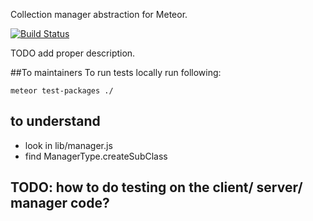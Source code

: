 Collection manager abstraction for Meteor.

[![Build Status](https://travis-ci.org/whalepath/meteor-collection-management.svg?branch=master)](https://travis-ci.org/whalepath/meteor-collection-management)

TODO add proper description.

##To maintainers
To run tests locally run following: 

```meteor test-packages ./```

## to understand
* look in lib/manager.js
* find ManagerType.createSubClass

## TODO: how to do testing on the client/ server/ manager code?

